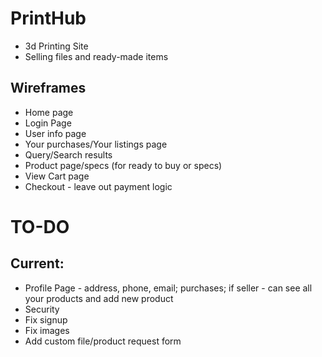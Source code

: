 # PrintHub
- 3d Printing Site 
- Selling files and ready-made items

## Wireframes
- Home page
- Login Page
- User info page
- Your purchases/Your listings page
- Query/Search results
- Product page/specs (for ready to buy or specs)
- View Cart page
- Checkout - leave out payment logic

# TO-DO

## Current:
- Profile Page - address, phone, email; purchases; if seller - can see all your products and add new product
- Security
- Fix signup
- Fix images
- Add custom file/product request form

